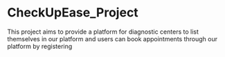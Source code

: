 # CheckUpEase_Project
This project aims to provide a platform for diagnostic centers to list themselves in our platform and users can book appointments through our platform by registering

